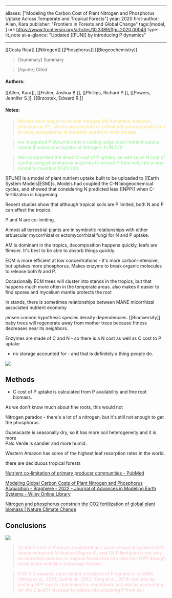 
---
aliases: ["Modeling the Carbon Cost of Plant Nitrogen and Phosphorus Uptake Across Temperate and Tropical Forests"] 
year: 2020 
first-author: Allen, Kara
publisher: "Frontiers in Forests and Global Change" 
tags:[model, ]
url: https://www.frontiersin.org/articles/10.3389/ffgc.2020.00043 
type: lit_note
at-a-glance: "Updated [[FUN]] by introducing P dynamics"

--- 
 
 [[Costa Rica]] [[Nitrogen]] [[Phosphorus]] [[Biogeochemistry]]

>[!summary] Summary

>[!quote] Cited
#### Authors:
[[Allen, Kara]], [[Fisher, Joshua B.]], [[Phillips, Richard P.]], [[Powers, Jennifer S.]], [[Brzostek, Edward R.]]
#### Notes:

 > <span style="color: #F9E076">Models have begun to include nitrogen (N) dynamics; however, phosphorus (P), which can also limit or colimit net primary production in many ecosystems, is currently absent in most models.</span>

> <span style="color: #90EE90">we integrated P dynamics into a cutting-edge plant nutrient uptake model (Fixation and Uptake of Nitrogen: FUN 2.0)</span> 

> <span style="color: #90EE90">We incorporated the direct C cost of P uptake, as well as an N cost of synthesizing phosphatase enzymes to extract P from soil, into a new model formulation (FUN 3.0).</span> 

[[FUN]] is a model of plant nutrient uptake built to be uploaded to [[Earth System Models|ESM]]s.
Models had coupled the C-N biogeochemical cycles, and showed that considering N predicted less [[NPP]] when C-fertilization is happening.

Recent studies show that although tropical soils are P limited, both N and P can affect the tropics.

P and N are co-limiting.

Almost all terrestrial plants are in symbiotic relationships with either arbuscular mycorrhizal or ectomycorrhizal fungi for N and P uptake.

AM is dominant in the tropics, decomposition happens quickly, leafs are flimsier. It's best to be able to absorb things quickly.

ECM is more efficient at low concentrations - it's more carbon-intensive, but uptakes more phosphorus. Makes enzyme to break organic molecules to release both N and P.

Occasionally ECM trees will cluster into stands in the tropics, but that happens much more often in the temperate areas.
also makes it easier to find spores and mycelium
mantle protects the root

In stands, there is sometimes relationships between  MANE micorrhizal associated nutrient economy

jensen connon hypothesis species density dependencies. [[Biodiversity]]
baby trees will regenerate away from mother trees because fitness decreases near its neighbors.

Enzymes are made of C and N - so there is a N cost as well as C cost to P uptake

- no storage accounted for - and that is definitely a thing people do.



![](https://i.imgur.com/JurNenM.png)

## Methods

- C cost of P uptake is calculated from P availability and fine root biomass.

As we don't know much about fine roots, this would not 

Nitrogen paradox - there's a lot of a nitrogen, but it's still not enough to get the phosphorus.

Guanacaste is seasonally dry, so it has more soil heterogeneity and it is more  
Palo Verde is sandier and more humid.

Western Amazon has some of the highest leaf resorption rates in the world.

there are deciduous tropical forests

[Nutrient co-limitation of primary producer communities - PubMed](https://pubmed.ncbi.nlm.nih.gov/21749598/)

[Modeling Global Carbon Costs of Plant Nitrogen and Phosphorus Acquisition - Braghiere - 2022 - Journal of Advances in Modeling Earth Systems - Wiley Online Library](https://agupubs.onlinelibrary.wiley.com/doi/full/10.1029/2022MS003204)

[Nitrogen and phosphorus constrain the CO2 fertilization of global plant biomass | Nature Climate Change](https://www.nature.com/articles/s41558-019-0545-2)
## Conclusions

![](https://i.imgur.com/yBjbYxX.png)


> <span style="color: #FFC0CB">(1) the N cost of P incurs a substantial C cost in tropical systems that drives enhanced N fixation (Figure 4), and (2) P limitation is not only an important process in tropical forests but can also limit NPP through colimitation with N in temperate forests</span>


> <span style="color: #FFC0CB">FUN 3.0 expands upon recent inclusions of P dynamics in ESMs (Wang et al., 2010; Goll et al., 2012; Yang et al., 2014) not only by limiting NPP due to stoichiometric constraints but also by accounting for the C and N invested by plants into acquiring P from soil</span>

 